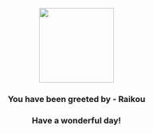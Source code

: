 <p align="center">
    <img src="https://raw.githubusercontent.com/PokeAPI/sprites/master/sprites/pokemon/243.png" width="150" height="150">
</p>
<h3 align="center">You have been greeted by - <b>Raikou</b></h3>
<h3 align="center">Have a wonderful day!</h3>
